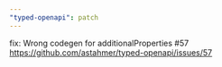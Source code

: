 ```yaml
---
"typed-openapi": patch
---
```


fix: Wrong codegen for additionalProperties #57
https://github.com/astahmer/typed-openapi/issues/57
